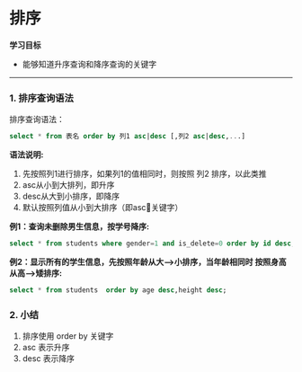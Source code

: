 # 排序

**学习目标**

* 能够知道升序查询和降序查询的关键字

---

### 1. 排序查询语法

排序查询语法：

```sql
select * from 表名 order by 列1 asc|desc [,列2 asc|desc,...]
```

**语法说明:**

1. 先按照列1进行排序，如果列1的值相同时，则按照 列2 排序，以此类推
2. asc从小到大排列，即升序
3. desc从大到小排序，即降序
4. 默认按照列值从小到大排序（即asc关键字）

**例1：查询未删除男生信息，按学号降序:**

```sql
select * from students where gender=1 and is_delete=0 order by id desc;
```

**例2：显示所有的学生信息，先按照年龄从大--&gt;小排序，当年龄相同时 按照身高从高--&gt;矮排序:**

```sql
select * from students  order by age desc,height desc;
```

### 2. 小结

1. 排序使用 order by 关键字
2. asc 表示升序 
3. desc 表示降序



